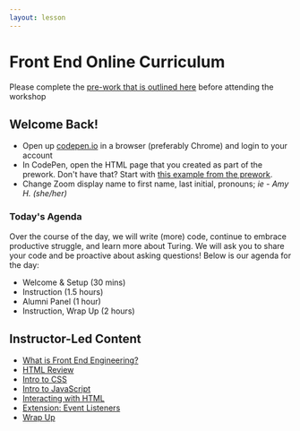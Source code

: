 ```yaml
---
layout: lesson
---
```


# Front End Online Curriculum

Please complete the [pre-work that is outlined here](./pre-work) before attending the workshop

## Welcome Back!

- Open up <a target="blank" href="http://codepen.io/">codepen.io</a> in a browser (preferably Chrome) and login to your account
- In CodePen, open the HTML page that you created as part of the prework. Don't have that? Start with <a href="https://codepen.io/turing-trycoding/pen/PozeOPQ?editors=1010" target="blank">this example from the prework</a>. 
- Change Zoom display name to first name, last initial, pronouns; _ie - Amy H. (she/her)_

### Today's Agenda

Over the course of the day, we will write (more) code, continue to embrace productive struggle, and learn more about Turing.  We will ask you to share your code and be proactive about asking questions! Below is our agenda for the day:

- Welcome & Setup (30 mins)
- Instruction (1.5 hours)
- Alumni Panel (1 hour) 
- Instruction, Wrap Up (2 hours)

## Instructor-Led Content

- [What is Front End Engineering?](./what-is-fee)
- [HTML Review](./html-review)
- [Intro to CSS](./intro-to-css)
- [Intro to JavaScript](./intro-to-js)
- [Interacting with HTML](./interacting-with-html)
- [Extension: Event Listeners](./event-listeners)
- [Wrap Up](./wrap-up)